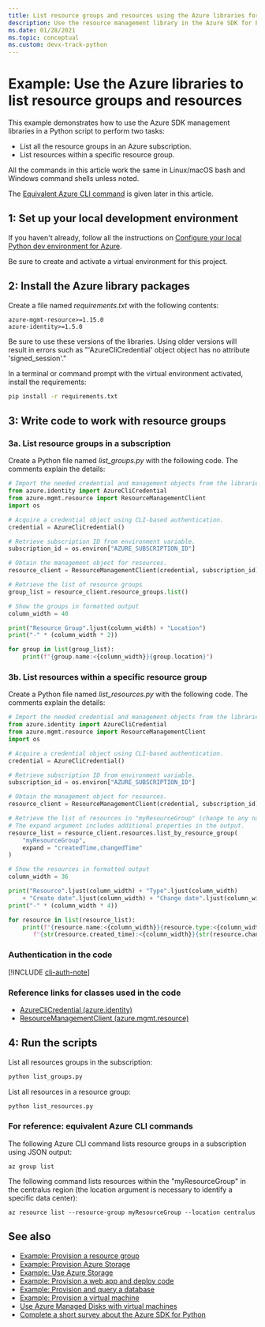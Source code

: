 ```yaml
---
title: List resource groups and resources using the Azure libraries for Python
description: Use the resource management library in the Azure SDK for Python to list resource groups and resources in a group.
ms.date: 01/28/2021
ms.topic: conceptual
ms.custom: devx-track-python
---
```


# Example: Use the Azure libraries to list resource groups and resources

This example demonstrates how to use the Azure SDK management libraries in a Python script to perform two tasks:

- List all the resource groups in an Azure subscription.
- List resources within a specific resource group.

All the commands in this article work the same in Linux/macOS bash and Windows command shells unless noted.

The [Equivalent Azure CLI command](#for-reference-equivalent-azure-cli-commands) is given later in this article.

## 1: Set up your local development environment

If you haven't already, follow all the instructions on [Configure your local Python dev environment for Azure](configure-local-development-environment.md).

Be sure to create and activate a virtual environment for this project.

## 2: Install the Azure library packages

Create a file named *requirements.txt* with the following contents:

```text
azure-mgmt-resource>=1.15.0
azure-identity>=1.5.0
```

Be sure to use these versions of the libraries. Using older versions will result in errors such as "'AzureCliCredential' object object has no attribute 'signed_session'."

In a terminal or command prompt with the virtual environment activated, install the requirements:

```cmd
pip install -r requirements.txt
```



## 3: Write code to work with resource groups

### 3a. List resource groups in a subscription

Create a Python file named *list_groups.py* with the following code. The comments explain the details:

```python
# Import the needed credential and management objects from the libraries.
from azure.identity import AzureCliCredential
from azure.mgmt.resource import ResourceManagementClient
import os

# Acquire a credential object using CLI-based authentication.
credential = AzureCliCredential()

# Retrieve subscription ID from environment variable.
subscription_id = os.environ["AZURE_SUBSCRIPTION_ID"]

# Obtain the management object for resources.
resource_client = ResourceManagementClient(credential, subscription_id)

# Retrieve the list of resource groups
group_list = resource_client.resource_groups.list()

# Show the groups in formatted output
column_width = 40

print("Resource Group".ljust(column_width) + "Location")
print("-" * (column_width * 2))

for group in list(group_list):
    print(f"{group.name:<{column_width}}{group.location}")
```

### 3b. List resources within a specific resource group

Create a Python file named *list_resources.py* with the following code. The comments explain the details:

```python
# Import the needed credential and management objects from the libraries.
from azure.identity import AzureCliCredential
from azure.mgmt.resource import ResourceManagementClient
import os

# Acquire a credential object using CLI-based authentication.
credential = AzureCliCredential()

# Retrieve subscription ID from environment variable.
subscription_id = os.environ["AZURE_SUBSCRIPTION_ID"]

# Obtain the management object for resources.
resource_client = ResourceManagementClient(credential, subscription_id)

# Retrieve the list of resources in "myResourceGroup" (change to any name desired).
# The expand argument includes additional properties in the output.
resource_list = resource_client.resources.list_by_resource_group(
    "myResourceGroup",
    expand = "createdTime,changedTime"
)

# Show the resources in formatted output
column_width = 36

print("Resource".ljust(column_width) + "Type".ljust(column_width)
    + "Create date".ljust(column_width) + "Change date".ljust(column_width))
print("-" * (column_width * 4))

for resource in list(resource_list):
    print(f"{resource.name:<{column_width}}{resource.type:<{column_width}}"
       f"{str(resource.created_time):<{column_width}}{str(resource.changed_time):<{column_width}}")
```

### Authentication in the code

[!INCLUDE [cli-auth-note](includes/cli-auth-note.md)]

### Reference links for classes used in the code

- [AzureCliCredential (azure.identity)](/python/api/azure-identity/azure.identity.azureclicredential)
- [ResourceManagementClient (azure.mgmt.resource)](/python/api/azure-mgmt-resource/azure.mgmt.resource.resourcemanagementclient)

## 4: Run the scripts

List all resources groups in the subscription:

```cmd
python list_groups.py
```

List all resources in a resource group:

```cmd
python list_resources.py
```

### For reference: equivalent Azure CLI commands

The following Azure CLI command lists resource groups in a subscription using JSON output:

```azurecli
az group list
```

The following command lists resources within the "myResourceGroup" in the centralus region (the location argument is necessary to identify a specific data center):

```azurecli
az resource list --resource-group myResourceGroup --location centralus
```

## See also

- [Example: Provision a resource group](azure-sdk-example-resource-group.md)
- [Example: Provision Azure Storage](azure-sdk-example-storage.md)
- [Example: Use Azure Storage](azure-sdk-example-storage-use.md)
- [Example: Provision a web app and deploy code](azure-sdk-example-web-app.md)
- [Example: Provision and query a database](azure-sdk-example-database.md)
- [Example: Provision a virtual machine](azure-sdk-example-virtual-machines.md)
- [Use Azure Managed Disks with virtual machines](azure-sdk-samples-managed-disks.md)
- [Complete a short survey about the Azure SDK for Python](https://microsoft.qualtrics.com/jfe/form/SV_bNFX0HECjzPWMiG?Q_CHL=docs)
